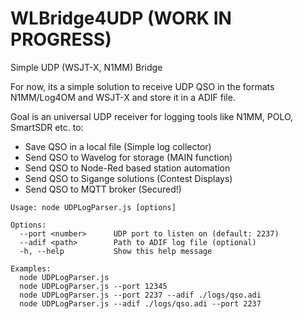 # WLBridge4UDP (WORK IN PROGRESS)
Simple UDP (WSJT-X, N1MM) Bridge

For now, its a simple solution to receive UDP QSO in the formats N1MM/Log4OM and WSJT-X and store it in a ADIF file.

Goal is an universal UDP receiver for logging tools like N1MM, POLO, SmartSDR etc. to:
- Save QSO in a local file (Simple log collector)
- Send QSO to Wavelog for storage (MAIN function)
- Send QSO to Node-Red based station automation
- Send QSO to Sigange solutions (Contest Displays)
- Send QSO to MQTT broker (Secured!)

```
Usage: node UDPLogParser.js [options]
  
Options:
  --port <number>      UDP port to listen on (default: 2237)
  --adif <path>        Path to ADIF log file (optional)
  -h, --help           Show this help message
  
Examples:
  node UDPLogParser.js
  node UDPLogParser.js --port 12345
  node UDPLogParser.js --port 2237 --adif ./logs/qso.adi
  node UDPLogParser.js --adif ./logs/qso.adi --port 2237
```
